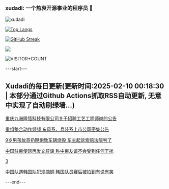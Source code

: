 ### xudadi: 一个热衷开源事业的程序员 👋

![xudadi](https://github-readme-stats-git-masterorgs-github-readme-stats-team.vercel.app/api?username=xudadi)

[![Top Langs](https://github-readme-stats.vercel.app/api/top-langs/?username=xudadi)](https://github.com/anuraghazra/github-readme-stats)

[![GitHub Streak](https://streak-stats.demolab.com?user=xudadi&locale=zh_Hans)](https://git.io/streak-stats)

![](https://raw.githubusercontent.com/xudadi/xudadi/main/assets/github-contribution-grid-snake.svg)

![VISITOR+COUNT](https://komarev.com/ghpvc/?username=xudadi&label=VISITOR+COUNT)


---start---

## Xudadi的每日更新(更新时间:2025-02-10 00:18:30 | 本部分通过Github Actions抓取RSS自动更新, 无意中实现了自动刷绿墙...)

[重庆九洲隆瓴科技有限公司关于招聘工艺工程师岗的公告](https://www.gongkaoleida.com/article/2281834)

[重组整合动作频频 东风系、兵装系上市公司密集公告](https://m.163.com/news/article/JNVTRK8D05199NPP.html)

[9岁男孩故意扔鞭炮致车辆烧毁 车主起诉索赔法院判了](https://m.163.com/news/article/JNVP1L3800019K82.html)

[中国驻柬使馆再发文辟谣 称中柬友谊不会受到任何干扰](https://m.163.com/news/article/JNVDOTLN0530JPVV.html)

[3](https://m.163.com/touch/news/sub/domestic)

[中国队遇韩国队犯规摘铜 韩国队员赛后被拍到有说有笑](https://m.163.com/news/article/JNVG2J510001899O.html)

---end---
